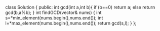 class Solution {
public:
    int gcd(int a,int b){
        if (b==0)
        return a;
        else 
        return gcd(b,a%b);
    }
    int findGCD(vector<int>& nums) {
        int s=*min_element(nums.begin(),nums.end());
        int l=*max_element(nums.begin(),nums.end());
        return gcd(s,l);
    }
};
